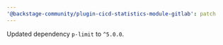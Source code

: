 ```yaml
---
'@backstage-community/plugin-cicd-statistics-module-gitlab': patch
---
```


Updated dependency `p-limit` to `^5.0.0`.
